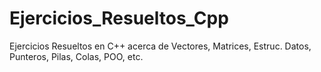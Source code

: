 # Ejercicios_Resueltos_Cpp
Ejercicios Resueltos en C++ acerca de Vectores, Matrices, Estruc. Datos, Punteros, Pilas, Colas, POO, etc.
